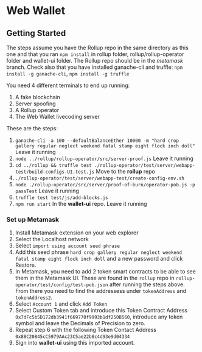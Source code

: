 # Web Wallet

## Getting Started

The steps assume you have the Rollup repo in the same directory as this one and that you ran `npm install` in rollup folder, rollup/rollup-operator folder and wallet-ui folder. The Rollup repo should be in the *metamask* branch. Check also that you have installed ganache-cli and truffle: `npm install -g ganache-cli`, `npm install -g truffle` 

You need 4 different terminals to end up running:

1. A fake blockchain
2. Server spoofing
3. A Rollup operator
4. The Web Wallet livecoding server

These are the steps:

1. `ganache-cli -a 100 --defaultBalanceEther 10000 -m "hard crop gallery regular neglect weekend fatal stamp eight flock inch doll"` Leave it running
2. `node ../rollup/rollup-operator/src/server-proof.js` Leave it running
3. `cd ../rollup && truffle test ./rollup-operator/test/server/webapp-test/build-configs-UI.test.js` Move to the **rollup** repo
4. `./rollup-operator/test/server/webapp-test/create-config-env.sh`
5. `node ./rollup-operator/src/server/proof-of-burn/operator-pob.js -p passTest` Leave it running
6. `truffle test test/js/add-blocks.js` 
7. `npm run start` In the **wallet-ui** repo. Leave it running

### Set up Metamask

1. Install Metamask extension on your web explorer
2. Select the Localhost network
3. Select `import using account seed phrase`
4. Add this seed phrase `hard crop gallery regular neglect weekend fatal stamp eight flock inch doll` and a new password and click Restore.
5. In Metamask, you need to add 2 token smart contracts to be able to see them in the Metamask UI. These are found in the `rollup` repo in `rollup-operator/test/config/test-pob.json` after running the steps above. From there you need to find the addressess under `tokenAddress` and `tokenAddress2`.
6. Select `Account 1` and click `Add Token`
7. Select Custom Token tab and introduce this Token Contract Address `0x7dFc5b5D172db3941f669770f9993b1df250B560`, introduce any token symbol and leave the Decimals of Precision to zero.
8. Repeat step 6 with the following Token Contact Address `0x88C20845cC5979AAc23C5ae22b8c4d93e9d04334`
9. Sign into **wallet-ui** using this imported account.



